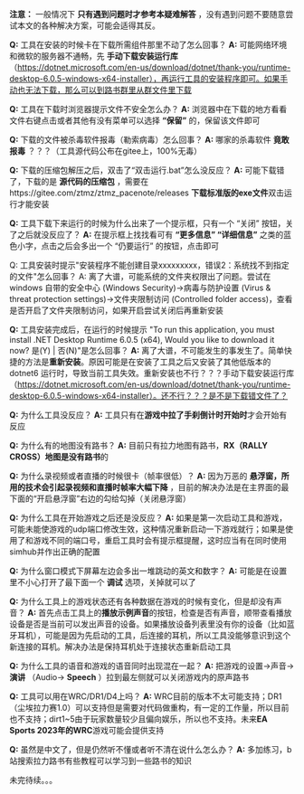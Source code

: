  **注意：** 一般情况下 **只有遇到问题时才参考本疑难解答** ，没有遇到问题不要随意尝试本文的各种解决方案，可能会适得其反。

**Q:** 工具在安装的时候卡在下载所需组件那里不动了怎么回事？
**A:** 可能网络环境和微软的服务器不通畅，先 **手动下载安装运行库** （https://dotnet.microsoft.com/en-us/download/dotnet/thank-you/runtime-desktop-6.0.5-windows-x64-installer），再运行工具的安装程序即可。如果手动也无法下载，那么可以到路书群里从群文件里下载

**Q:** 工具在下载时浏览器提示文件不安全怎么办？
**A:** 浏览器中在下载的地方看看文件右键点击或者其他有没有菜单可以选择 **“保留”** 的，保留该文件即可

**Q:** 下载的文件被杀毒软件报毒（勒索病毒）怎么回事？
**A:** 哪家的杀毒软件 **竟敢报毒** ？？？（工具源代码公布在gitee上，100%无毒）

**Q:** 下载的压缩包解压之后，双击了“双击运行.bat”怎么没反应？
**A:** 可能下载错了，下载的是 **源代码的压缩包** ，需要在https://gitee.com/ztmz/ztmz_pacenote/releases **下载标准版的exe文件**双击运行才能安装

**Q:** 工具下载下来运行的时候为什么出来了一个提示框，只有一个 “关闭” 按钮，关了之后就没反应了？
**A:** 在提示框上找找看可有 **“更多信息” “详细信息”** 之类的蓝色小字，点击之后会多出一个 “仍要运行” 的按钮，点击即可

Q: 工具安装时提示"安装程序不能创建目录xxxxxxxxx，错误2：系统找不到指定的文件"怎么回事？
A: 离了大谱，可能系统的文件夹权限出了问题。尝试在 windows 自带的安全中心 (Windows Security)->病毒与防护设置 (Virus & threat protection settings)->文件夹限制访问 (Controlled folder access)，查看是否开启了文件夹限制访问，如果开启尝试关闭后再重新安装

**Q:** 工具安装完成后，在运行的时候提示 "To run this application, you must install .NET Desktop Runtime 6.0.5 (x64), Would you like to download it now? 是(Y) | 否(N)"是怎么回事？
**A:** 离了大谱，不可能发生的事发生了。简单快捷的方法是**重新安装**。原因可能是在安装了工具之后又安装了其他低版本的dotnet6 运行时，导致当前工具失效。重新安装也不行？？？手动下载安装运行库（https://dotnet.microsoft.com/en-us/download/dotnet/thank-you/runtime-desktop-6.0.5-windows-x64-installer）。还不行？？？是不是下载错文件了？

**Q:** 为什么工具没反应？
**A:** 工具只有在**游戏中拉了手刹倒计时开始时**才会开始有反应

**Q:** 为什么有的地图没有路书？
**A:** 目前只有拉力地图有路书，**RX（RALLY CROSS）地图是没有路书**的

**Q:** 为什么录视频或者直播的时候很卡（帧率很低）？
**A:** 因为万恶的 **悬浮窗，所用的技术会引起录视频和直播时帧率大幅下降** ，目前的解决办法是在主界面的最下面的“开启悬浮窗”右边的勾给勾掉（关闭悬浮窗）

**Q:** 为什么工具在开始游戏之后还是没反应？
**A:** 如果是第一次启动工具和游戏，可能未能使游戏的udp端口修改生效，这种情况重新启动一下游戏就行；如果是使用了和游戏不同的端口号，重启工具时会有提示框提醒，这时应当有在同时使用simhub并作出正确的配置

**Q:** 为什么窗口模式下屏幕左边会多出一堆跳动的英文和数字？
**A:** 可能是在设置里不小心打开了最下面一个 **调试** 选项，关掉就可以了

**Q:** 为什么工具上的游戏状态还有各种数据在游戏的时候有变化，但是却没有声音？
**A:** 首先点击工具上的**播放示例声音**的按钮，检查是否有声音，顺带查看播放设备是否是当前可以发出声音的设备。如果播放设备列表里没有你的设备（比如蓝牙耳机），可能是因为先启动的工具，后连接的耳机，所以工具没能够意识到这个新连接的耳机。解决办法是保持耳机处于连接状态重新启动工具

**Q:** 为什么工具的语音和游戏的语音同时出现混在一起？
**A:** 把游戏的设置->声音->**演讲** （Audio-> **Speech** ）拉到最左侧就可以关闭游戏内的原声路书

**Q:** 工具可以用在WRC/DR1/D4上吗？
**A:** WRC目前的版本不太可能支持；DR1（尘埃拉力赛1.0）可以支持但是需要对代码做重构，有一定的工作量，所以目前也不支持；dirt1~5由于玩家数量较少且偏向娱乐，所以也不支持。未来**EA Sports 2023年的WRC**游戏可能会提供支持

**Q:** 虽然是中文了，但是仍然听不懂或者听不清在说什么怎么办？
**A:** 多加练习，b站搜索拉力路书有些教程可以学习到一些路书的知识

未完待续。。。
